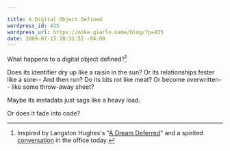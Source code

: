```yaml
---

title: A Digital Object Defined
wordpress_id: 435
wordpress_url: https://mike.giarlo.name/blog/?p=435
date: 2009-07-15 20:31:52 -04:00
---
```

What happens to a digital object defined?[^1]

Does its identifier dry up
like a raisin in the sun?
Or its relationships fester like a sore--
And then run?
Do its bits rot like meat?
Or become overwritten--
like some throw-away sheet?

Maybe its metadata just sags
like a heavy load.

Or does it fade into code?

[^1]: Inspired by Langston Hughes's "<a href="http://www.cswnet.com/~menamc/langston.htm">A Dream Deferred</a>" and a spirited <a href="http://twitter.com/dchud/status/2656720839">conversation</a> in the office today.
